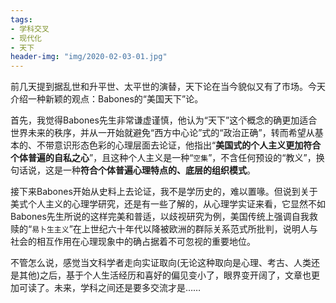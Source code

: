 ```yaml
---
tags:
- 学科交叉
- 现代化
- 天下
header-img: "img/2020-02-03-01.jpg"
---
```


前几天提到据乱世和升平世、太平世的演替，天下论在当今貌似又有了市场。今天介绍一种新颖的观点：Babones的“美国天下”论。

首先，我觉得Babones先生非常谦虚谨慎，他认为“天下”这个概念的确更加适合世界未来的秩序，并从一开始就避免“西方中心论”式的“政治正确”，转而希望从基本的、不带意识形态色彩的心理层面去论证，他指出“**美国式的个人主义更加符合个体普遍的自私之心**”，且这种个人主义是一种“`空集`”，不含任何预设的“教义”，换句话说，这是一种**符合个体普遍心理特点的、底层的组织模式**。

接下来Babones开始从史料上去论证，我不是学历史的，难以置喙。但说到关于美式个人主义的心理学研究，还是有一些了解的，从心理学实证来看，它显然不如Babones先生所说的这样完美和普适，以歧视研究为例，美国传统上强调自我救赎的“`易卜生主义`”在上世纪六十年代以降被欧洲的群际关系范式所批判，说明人与社会的相互作用在心理现象中的确占据着不可忽视的重要地位。

不管怎么说，感觉当文科学者走向实证取向(无论这种取向是心理、考古、人类还是其他)之后，基于个人生活经历和喜好的偏见变小了，眼界变开阔了，文章也更加可读了。未来，学科之间还是要多交流才是……